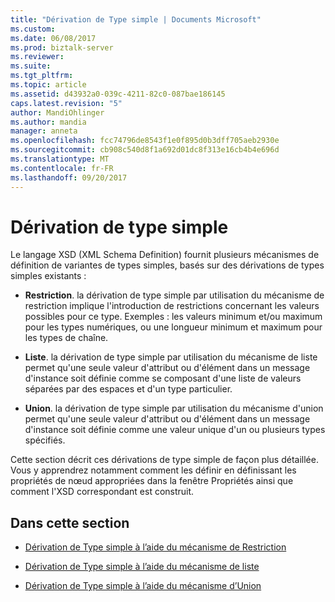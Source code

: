 ```yaml
---
title: "Dérivation de Type simple | Documents Microsoft"
ms.custom: 
ms.date: 06/08/2017
ms.prod: biztalk-server
ms.reviewer: 
ms.suite: 
ms.tgt_pltfrm: 
ms.topic: article
ms.assetid: d43932a0-039c-4211-82c0-087bae186145
caps.latest.revision: "5"
author: MandiOhlinger
ms.author: mandia
manager: anneta
ms.openlocfilehash: fcc74796de8543f1e0f895d0b3dff705aeb2930e
ms.sourcegitcommit: cb908c540d8f1a692d01dc8f313e16cb4b4e696d
ms.translationtype: MT
ms.contentlocale: fr-FR
ms.lasthandoff: 09/20/2017
---
```

# <a name="simple-type-derivation"></a>Dérivation de type simple
Le langage XSD (XML Schema Definition) fournit plusieurs mécanismes de définition de variantes de types simples, basés sur des dérivations de types simples existants :  
  
-   **Restriction**. la dérivation de type simple par utilisation du mécanisme de restriction implique l'introduction de restrictions concernant les valeurs possibles pour ce type. Exemples : les valeurs minimum et/ou maximum pour les types numériques, ou une longueur minimum et maximum pour les types de chaîne.  
  
-   **Liste**. la dérivation de type simple par utilisation du mécanisme de liste permet qu'une seule valeur d'attribut ou d'élément dans un message d'instance soit définie comme se composant d'une liste de valeurs séparées par des espaces et d'un type particulier.  
  
-   **Union**. la dérivation de type simple par utilisation du mécanisme d'union permet qu'une seule valeur d'attribut ou d'élément dans un message d'instance soit définie comme une valeur unique d'un ou plusieurs types spécifiés.  
  
 Cette section décrit ces dérivations de type simple de façon plus détaillée. Vous y apprendrez notamment comment les définir en définissant les propriétés de nœud appropriées dans la fenêtre Propriétés ainsi que comment l'XSD correspondant est construit.  
  
## <a name="in-this-section"></a>Dans cette section  
  
-   [Dérivation de Type simple à l’aide du mécanisme de Restriction](../core/simple-type-derivation-using-the-restriction-mechanism.md)  
  
-   [Dérivation de Type simple à l’aide du mécanisme de liste](../core/simple-type-derivation-using-the-list-mechanism.md)  
  
-   [Dérivation de Type simple à l’aide du mécanisme d’Union](../core/simple-type-derivation-using-the-union-mechanism.md)